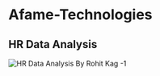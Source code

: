 # Afame-Technologies
## HR Data Analysis
![HR Data Analysis By  Rohit Kag -1](https://github.com/Rohit-Kag/Afame-Technologies/assets/160275438/bcee59d8-a1ce-46a7-af25-6b43d053f1f2)

